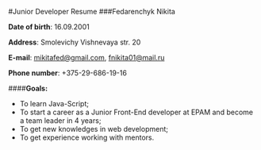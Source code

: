 #Junior Developer Resume
###Fedarenchyk Nikita

**Date of birth**: 16.09.2001

**Address**: Smolevichy Vishnevaya str. 20

**E-mail**: mikitafed@gmail.com, fnikita01@mail.ru
	        
**Phone number**:  +375-29-686-19-16

####**Goals:**
* To learn Java-Script;
* To start a career as a Junior Front-End developer at EPAM and become a team leader in 4 years;
* To get new knowledges in web development;
* To get experience working with mentors.
